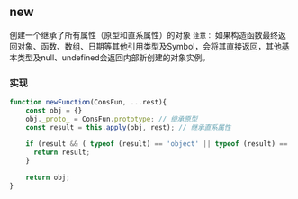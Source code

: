 ## new

创建一个继承了所有属性（原型和直系属性）的对象
`注意：`
如果构造函数最终返回对象、函数、数组、日期等其他引用类型及Symbol，会将其直接返回，其他基本类型及null、undefined会返回内部新创建的对象实例。


### 实现

```js
function newFunction(ConsFun, ...rest){
    const obj = {}
    obj._proto_ = ConsFun.prototype; // 继承原型
    const result = this.apply(obj, rest); // 继承直系属性
    
    if (result && ( typeof (result) == 'object' || typeof (result) == 'function')) {
      return result;
    }
    
    return obj;
}
```



